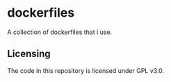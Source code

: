 # dockerfiles
A collection of dockerfiles that i use. 

## Licensing
The code in this repository is licensed under GPL v3.0.

